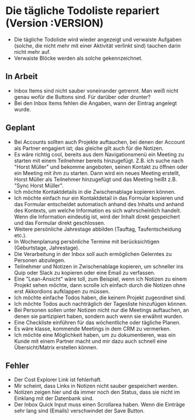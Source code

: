 # Die tägliche Todoliste repariert (Version :VERSION)

- Die tägliche Todoliste wird wieder angezeigt und verwaiste Aufgaben (solche, die nicht mehr mit einer Aktivität verlinkt sind) tauchen darin nicht mehr auf.
- Verwaiste Blöcke werden als solche gekennzeichnet.

## In Arbeit

- Inbox Items sind nicht sauber voneinander getrennt. Man weiß nicht genau wofür die Buttons sind. Für darüber oder drunter?
- Bei den Inbox Items fehlen die Angaben, wann der Eintrag angelegt wurde.

## Geplant

- Bei Accounts sollten auch Projekte auftauchen, bei denen der Account als Partner engagiert ist; das gleiche gilt auch für die Notizen.
- Es wäre richtig cool, bereits aus dem Navigationsmenü ein Meeting zu starten mit einem Teilnehmer bereits hinzugefügt. Z.B. ich suche nach "Horst Müller" und bekomme angeboten, seinen Kontakt zu öffnen oder ein Meeting mit ihm zu starten. Dann wird ein neues Meeting erstellt, Horst Müller als Teilnehmer hinzugefügt und das Meeting heißt z.B. "Sync Horst Müller".
- Ich möchte Kontaktdetails in die Zwischenablage kopieren können.
- Ich möchte einfach nur ein Kontaktdetail in das Formular kopieren und das Formular entscheidet automatisch anhand des Inhalts und anhand des Kontexts, um welche Information es sich wahrscheinlich handelt. Wenn die Information eindeutig ist, wird der Inhalt direkt gespeichert und das Formular direkt geschlossen.
- Weitere persönliche Jahrestage abbilden (Tauftag, Taufentscheidung etc.).
- In Wochenplanung persönliche Termine mit berücksichtigen (Geburtstage, Jahrestage).
- Die Verarbeitung in der Inbox soll auch ermöglichen Gelerntes zu Personen abzulegen.
- Teilnehmer und Notizen in Zwischenablage kopieren, um schneller ins Quip oder Slack zu kopieren oder eine Email zu verfassen.
- Eine "Lean-Ansicht" wäre toll, zum Beispiel, wenn ich Notizen zu einem Projekt sehen möchte, dann scrolle ich einfach durch die Notizen ohne erst Akkordions aufklappen zu müssen.
- Ich möchte einfache Todos haben, die keinem Projekt zugeordnet sind.
- Ich möchte Todos auch nachträglich der Tagesliste hinzufügen können.
- Bei Personen sollen unter Notizen nicht nur die Meetings auftauchen, an denen sie partizipiert haben, sondern auch wenn sie erwähnt wurden.
- Eine Checkliste einführen für das wöchentliche oder tägliche Planen.
- Es wäre klasse, kommende Meetings in dem CRM zu vermerken.
- Ich möchte eine Möglichkeit haben, um zu dokumentieren, was ein Kunde mit einem Partner macht und mir dazu auch schnell eine Übersicht/Matrix erstellen können.

## Fehler

- Der Cost Explorer Link ist fehlerhaft.
- Mir scheint, dass Links in Notizen nicht sauber gespeichert werden.
- Notizen zeigen hier und da immer noch den Status, dass sie nicht im Einklang mit der Datenbank sind.
- Der Inbox Quick Input muss einen Scrollarea haben. Wenn die Einträge sehr lang sind (Emails) verschwindet der Save Button.
